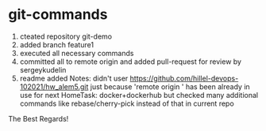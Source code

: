 # git-commands

1. cteated repository git-demo
2. added branch feature1
3. executed all necessary commands 
4. committed all to remote origin and added pull-request for review by sergeykudelin
5. readme added
Notes: didn't user https://github.com/hillel-devops-102021/hw_alem5.git just because 'remote origin ' has been already in use for next HomeTask: docker+dockerhub
but checked many additional commands like rebase/cherry-pick instead of that in current repo

The Best Regards!
